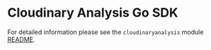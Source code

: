 # Cloudinary Analysis Go SDK

For detailed information please see the `cloudinaryanalysis` module [README](cloudinaryanalysis/README.md).
